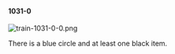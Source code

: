 #### 1031-0
![train-1031-0-0.png](https://github.com/lil-lab/nlvr/raw/master/nlvr/train/images/48/train-1031-0-0.png "train-1031-0-0.png")

There is a blue circle and at least one black item.